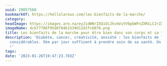 ```yaml
---
uuid: 20057568
bookmarkOf: https://hellolaroux.com/les-bienfaits-de-la-marche/
category:
headImage: https://images.are.na/eyJidWNrZXQiOiJhcmVuYV9pbWFnZXMiLCJrZXkiOiIyMDA1NzU2OC9vcmlnaW5hbF9kY2I3Nzc4NmY5NWQ2Zjg0YjE1MzlkMTJkMmZjNjg3Ni5wbmciLCJlZGl0cyI6eyJyZXNpemUiOnsid2lkdGgiOjEyMDAsImhlaWdodCI6MTIwMCwiZml0IjoiaW5zaWRlIiwid2l0aG91dEVubGFyZ2VtZW50Ijp0cnVlfSwid2VicCI6eyJxdWFsaXR5Ijo5MH0sImpwZWciOnsicXVhbGl0eSI6OTB9LCJyb3RhdGUiOm51bGx9fQ==?bc=0
imageName: dcb77786f95d6f84b1539d12d2fc6876.png
title: Les bienfaits de la marche pour être bien dans son corps et sa tête
description: 'Diabète, cancer, créativité, anxiété : les bienfaits de la marche sont
  considérables. 5km par jour suffisent à prendre soin de sa santé. On vous dit tout
  !'
tags:
date: '2023-01-26T19:47:23.783Z'
---
```

